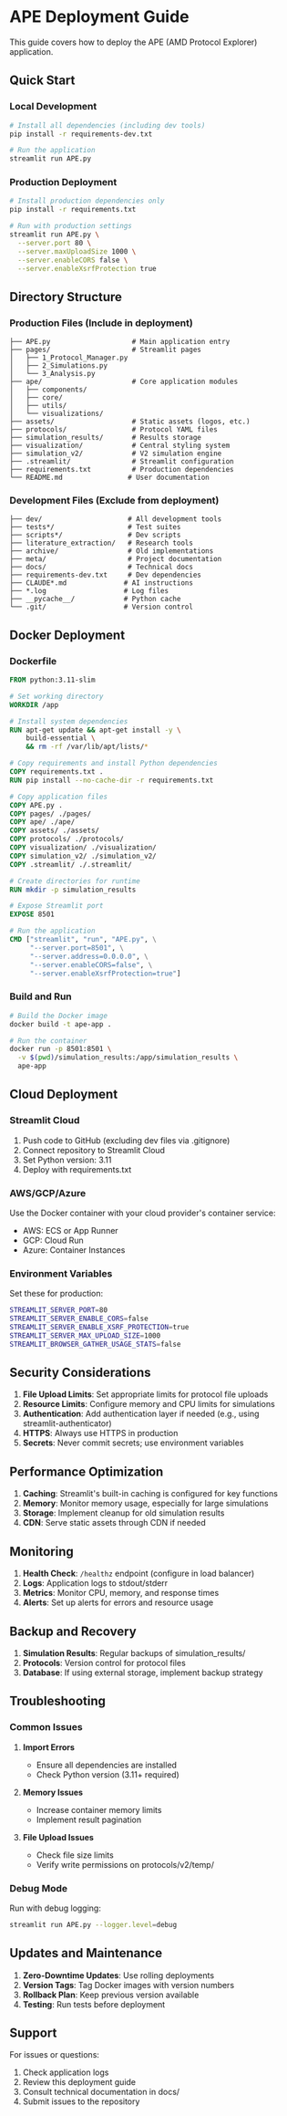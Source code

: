 # APE Deployment Guide

This guide covers how to deploy the APE (AMD Protocol Explorer) application.

## Quick Start

### Local Development
```bash
# Install all dependencies (including dev tools)
pip install -r requirements-dev.txt

# Run the application
streamlit run APE.py
```

### Production Deployment
```bash
# Install production dependencies only
pip install -r requirements.txt

# Run with production settings
streamlit run APE.py \
  --server.port 80 \
  --server.maxUploadSize 1000 \
  --server.enableCORS false \
  --server.enableXsrfProtection true
```

## Directory Structure

### Production Files (Include in deployment)
```
├── APE.py                    # Main application entry
├── pages/                    # Streamlit pages
│   ├── 1_Protocol_Manager.py
│   ├── 2_Simulations.py
│   └── 3_Analysis.py
├── ape/                      # Core application modules
│   ├── components/
│   ├── core/
│   ├── utils/
│   └── visualizations/
├── assets/                   # Static assets (logos, etc.)
├── protocols/                # Protocol YAML files
├── simulation_results/       # Results storage
├── visualization/            # Central styling system
├── simulation_v2/            # V2 simulation engine
├── .streamlit/               # Streamlit configuration
├── requirements.txt          # Production dependencies
└── README.md                # User documentation
```

### Development Files (Exclude from deployment)
```
├── dev/                     # All development tools
├── tests*/                  # Test suites
├── scripts*/                # Dev scripts
├── literature_extraction/   # Research tools
├── archive/                 # Old implementations
├── meta/                    # Project documentation
├── docs/                    # Technical docs
├── requirements-dev.txt     # Dev dependencies
├── CLAUDE*.md              # AI instructions
├── *.log                   # Log files
├── __pycache__/            # Python cache
└── .git/                   # Version control
```

## Docker Deployment

### Dockerfile
```dockerfile
FROM python:3.11-slim

# Set working directory
WORKDIR /app

# Install system dependencies
RUN apt-get update && apt-get install -y \
    build-essential \
    && rm -rf /var/lib/apt/lists/*

# Copy requirements and install Python dependencies
COPY requirements.txt .
RUN pip install --no-cache-dir -r requirements.txt

# Copy application files
COPY APE.py .
COPY pages/ ./pages/
COPY ape/ ./ape/
COPY assets/ ./assets/
COPY protocols/ ./protocols/
COPY visualization/ ./visualization/
COPY simulation_v2/ ./simulation_v2/
COPY .streamlit/ ./.streamlit/

# Create directories for runtime
RUN mkdir -p simulation_results

# Expose Streamlit port
EXPOSE 8501

# Run the application
CMD ["streamlit", "run", "APE.py", \
     "--server.port=8501", \
     "--server.address=0.0.0.0", \
     "--server.enableCORS=false", \
     "--server.enableXsrfProtection=true"]
```

### Build and Run
```bash
# Build the Docker image
docker build -t ape-app .

# Run the container
docker run -p 8501:8501 \
  -v $(pwd)/simulation_results:/app/simulation_results \
  ape-app
```

## Cloud Deployment

### Streamlit Cloud
1. Push code to GitHub (excluding dev files via .gitignore)
2. Connect repository to Streamlit Cloud
3. Set Python version: 3.11
4. Deploy with requirements.txt

### AWS/GCP/Azure
Use the Docker container with your cloud provider's container service:
- AWS: ECS or App Runner
- GCP: Cloud Run
- Azure: Container Instances

### Environment Variables
Set these for production:
```bash
STREAMLIT_SERVER_PORT=80
STREAMLIT_SERVER_ENABLE_CORS=false
STREAMLIT_SERVER_ENABLE_XSRF_PROTECTION=true
STREAMLIT_SERVER_MAX_UPLOAD_SIZE=1000
STREAMLIT_BROWSER_GATHER_USAGE_STATS=false
```

## Security Considerations

1. **File Upload Limits**: Set appropriate limits for protocol file uploads
2. **Resource Limits**: Configure memory and CPU limits for simulations
3. **Authentication**: Add authentication layer if needed (e.g., using streamlit-authenticator)
4. **HTTPS**: Always use HTTPS in production
5. **Secrets**: Never commit secrets; use environment variables

## Performance Optimization

1. **Caching**: Streamlit's built-in caching is configured for key functions
2. **Memory**: Monitor memory usage, especially for large simulations
3. **Storage**: Implement cleanup for old simulation results
4. **CDN**: Serve static assets through CDN if needed

## Monitoring

1. **Health Check**: `/healthz` endpoint (configure in load balancer)
2. **Logs**: Application logs to stdout/stderr
3. **Metrics**: Monitor CPU, memory, and response times
4. **Alerts**: Set up alerts for errors and resource usage

## Backup and Recovery

1. **Simulation Results**: Regular backups of simulation_results/
2. **Protocols**: Version control for protocol files
3. **Database**: If using external storage, implement backup strategy

## Troubleshooting

### Common Issues

1. **Import Errors**
   - Ensure all dependencies are installed
   - Check Python version (3.11+ required)

2. **Memory Issues**
   - Increase container memory limits
   - Implement result pagination

3. **File Upload Issues**
   - Check file size limits
   - Verify write permissions on protocols/v2/temp/

### Debug Mode
Run with debug logging:
```bash
streamlit run APE.py --logger.level=debug
```

## Updates and Maintenance

1. **Zero-Downtime Updates**: Use rolling deployments
2. **Version Tags**: Tag Docker images with version numbers
3. **Rollback Plan**: Keep previous version available
4. **Testing**: Run tests before deployment

## Support

For issues or questions:
1. Check application logs
2. Review this deployment guide
3. Consult technical documentation in docs/
4. Submit issues to the repository